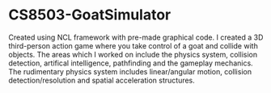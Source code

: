 # CS8503-GoatSimulator

Created using NCL framework with pre-made graphical code. I created a 3D third-person action game where you take control of a goat and collide with objects. The areas which I worked on include the physics system, collision detection, artifical intelligence, pathfinding and the gameplay mechanics. The rudimentary physics system includes linear/angular motion, collision detection/resolution and spatial acceleration structures.

